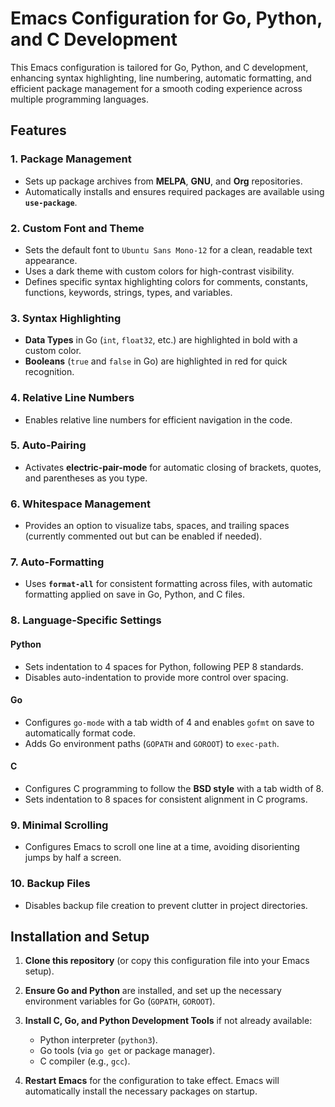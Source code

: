 
# Emacs Configuration for Go, Python, and C Development

This Emacs configuration is tailored for Go, Python, and C development, enhancing syntax highlighting, line numbering, automatic formatting, and efficient package management for a smooth coding experience across multiple programming languages.

## Features

### 1. Package Management
- Sets up package archives from **MELPA**, **GNU**, and **Org** repositories.
- Automatically installs and ensures required packages are available using **`use-package`**.

### 2. Custom Font and Theme
- Sets the default font to `Ubuntu Sans Mono-12` for a clean, readable text appearance.
- Uses a dark theme with custom colors for high-contrast visibility.
- Defines specific syntax highlighting colors for comments, constants, functions, keywords, strings, types, and variables.

### 3. Syntax Highlighting
- **Data Types** in Go (`int`, `float32`, etc.) are highlighted in bold with a custom color.
- **Booleans** (`true` and `false` in Go) are highlighted in red for quick recognition.

### 4. Relative Line Numbers
- Enables relative line numbers for efficient navigation in the code.

### 5. Auto-Pairing
- Activates **electric-pair-mode** for automatic closing of brackets, quotes, and parentheses as you type.

### 6. Whitespace Management
- Provides an option to visualize tabs, spaces, and trailing spaces (currently commented out but can be enabled if needed).

### 7. Auto-Formatting
- Uses **`format-all`** for consistent formatting across files, with automatic formatting applied on save in Go, Python, and C files.

### 8. Language-Specific Settings
#### Python
- Sets indentation to 4 spaces for Python, following PEP 8 standards.
- Disables auto-indentation to provide more control over spacing.

#### Go
- Configures `go-mode` with a tab width of 4 and enables `gofmt` on save to automatically format code.
- Adds Go environment paths (`GOPATH` and `GOROOT`) to `exec-path`.

#### C
- Configures C programming to follow the **BSD style** with a tab width of 8.
- Sets indentation to 8 spaces for consistent alignment in C programs.

### 9. Minimal Scrolling
- Configures Emacs to scroll one line at a time, avoiding disorienting jumps by half a screen.

### 10. Backup Files
- Disables backup file creation to prevent clutter in project directories.

## Installation and Setup

1. **Clone this repository** (or copy this configuration file into your Emacs setup).

2. **Ensure Go and Python** are installed, and set up the necessary environment variables for Go (`GOPATH`, `GOROOT`).

3. **Install C, Go, and Python Development Tools** if not already available:
   - Python interpreter (`python3`).
   - Go tools (via `go get` or package manager).
   - C compiler (e.g., `gcc`).

4. **Restart Emacs** for the configuration to take effect. Emacs will automatically install the necessary packages on startup.
